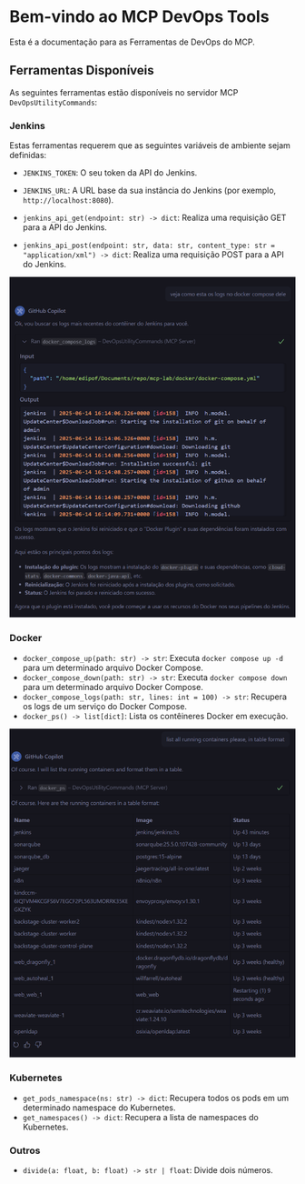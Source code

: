 # Bem-vindo ao MCP DevOps Tools

Esta é a documentação para as Ferramentas de DevOps do MCP.

## Ferramentas Disponíveis

As seguintes ferramentas estão disponíveis no servidor MCP `DevOpsUtilityCommands`:

### Jenkins

Estas ferramentas requerem que as seguintes variáveis de ambiente sejam definidas:

* `JENKINS_TOKEN`: O seu token da API do Jenkins.
* `JENKINS_URL`: A URL base da sua instância do Jenkins (por exemplo, `http://localhost:8080`).

* `jenkins_api_get(endpoint: str) -> dict`: Realiza uma requisição GET para a API do Jenkins.
* `jenkins_api_post(endpoint: str, data: str, content_type: str = "application/xml") -> dict`: Realiza uma requisição POST para a API do Jenkins.

![alt text](image.png)

### Docker

* `docker_compose_up(path: str) -> str`: Executa `docker compose up -d` para um determinado arquivo Docker Compose.
* `docker_compose_down(path: str) -> str`: Executa `docker compose down` para um determinado arquivo Docker Compose.
* `docker_compose_logs(path: str, lines: int = 100) -> str`: Recupera os logs de um serviço do Docker Compose.
* `docker_ps() -> list[dict]`: Lista os contêineres Docker em execução.

![alt text](image-1.png)

### Kubernetes

* `get_pods_namespace(ns: str) -> dict`: Recupera todos os pods em um determinado namespace do Kubernetes.
* `get_namespaces() -> dict`: Recupera a lista de namespaces do Kubernetes.

### Outros

* `divide(a: float, b: float) -> str | float`: Divide dois números.
